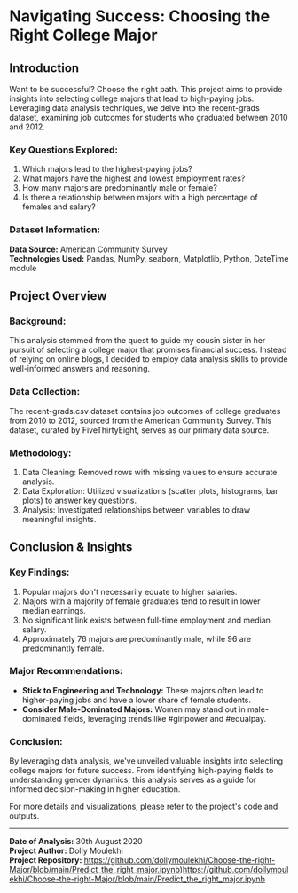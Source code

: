 # Navigating Success: Choosing the Right College Major

## Introduction

Want to be successful? Choose the right path. This project aims to provide insights into selecting college majors that lead to high-paying jobs. Leveraging data analysis techniques, we delve into the recent-grads dataset, examining job outcomes for students who graduated between 2010 and 2012.

### Key Questions Explored:

1. Which majors lead to the highest-paying jobs?
2. What majors have the highest and lowest employment rates?
3. How many majors are predominantly male or female?
4. Is there a relationship between majors with a high percentage of females and salary?

### Dataset Information:

**Data Source:** American Community Survey  
**Technologies Used:** Pandas, NumPy, seaborn, Matplotlib, Python, DateTime module

## Project Overview

### Background:

This analysis stemmed from the quest to guide my cousin sister in her pursuit of selecting a college major that promises financial success. Instead of relying on online blogs, I decided to employ data analysis skills to provide well-informed answers and reasoning.

### Data Collection:

The recent-grads.csv dataset contains job outcomes of college graduates from 2010 to 2012, sourced from the American Community Survey. This dataset, curated by FiveThirtyEight, serves as our primary data source.

### Methodology:

1. Data Cleaning: Removed rows with missing values to ensure accurate analysis.
2. Data Exploration: Utilized visualizations (scatter plots, histograms, bar plots) to answer key questions.
3. Analysis: Investigated relationships between variables to draw meaningful insights.

## Conclusion & Insights

### Key Findings:

1. Popular majors don't necessarily equate to higher salaries.
2. Majors with a majority of female graduates tend to result in lower median earnings.
3. No significant link exists between full-time employment and median salary.
4. Approximately 76 majors are predominantly male, while 96 are predominantly female.

### Major Recommendations:

- **Stick to Engineering and Technology:** These majors often lead to higher-paying jobs and have a lower share of female students.
- **Consider Male-Dominated Majors:** Women may stand out in male-dominated fields, leveraging trends like #girlpower and #equalpay.

### Conclusion:

By leveraging data analysis, we've unveiled valuable insights into selecting college majors for future success. From identifying high-paying fields to understanding gender dynamics, this analysis serves as a guide for informed decision-making in higher education.

For more details and visualizations, please refer to the project's code and outputs.

---

**Date of Analysis:** 30th August 2020  
**Project Author:** Dolly Moulekhi  
**Project Repository:** https://github.com/dollymoulekhi/Choose-the-right-Major/blob/main/Predict_the_right_major.ipynb)https://github.com/dollymoulekhi/Choose-the-right-Major/blob/main/Predict_the_right_major.ipynb
